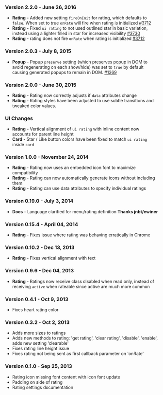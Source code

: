 ### Version 2.2.0 - June 26, 2016

- **Rating** - Added new setting `fireOnInit` for rating, which defaults to `false`. When set to true `onRate` will fire when rating is initialized [#3712](https://github.com/Semantic-Org/Semantic-UI/issues/3712)
- **Rating** - Fixed `ui rating` to not used outlined star in basic variation, instead using a lighter filled in star for increased visibility [#3730](https://github.com/Semantic-Org/Semantic-UI/issues/3730)
- **Rating** - rating does not fire `onRate` when rating is initialized [#3712](https://github.com/Semantic-Org/Semantic-UI/issues/3712)

### Version 2.0.3 - July 8, 2015

- **Popup** - Popup `preserve` setting (which preserves popup in DOM to avoid regenerating on each show/hide) was set to `true` by default causing generated popups to remain in DOM. [#1369](https://github.com/Semantic-Org/Semantic-UI/issues/1369)

### Version 2.0.0 - June 30, 2015

- **Rating** - Rating now correctly adjusts if `data` attributes change
- **Rating** - Rating styles have been adjusted to use subtle transitions and tweaked color values.

### UI Changes

- **Rating** - Vertical alignment of `ui rating` with inline content now accounts for parent line height
- **Card** - Star / Like button colors have been fixed to match `ui rating` inside `card`

### Version 1.0.0 - November 24, 2014

- **Rating** - Rating now uses an embedded icon font to maximize compatibility
- **Rating** - Rating can now automatically generate icons without including them
- **Rating** - Rating can use data attributes to specify individual ratings

### Version 0.19.0 - July 3, 2014

- **Docs** - Language clarified for menu/rating definition **Thanks jnbt/ewiner**

### Version 0.15.4 - April 04, 2014

- **Rating** - Fixes issue where rating was behaving erratically in Chrome

### Version 0.10.2 - Dec 13, 2013

- **Rating** - Fixes vertical alignment with text

### Version 0.9.6 - Dec 04, 2013

- **Rating** - Ratings now receive class disabled when read only, instead of receiving ``active`` when rateable since active are much more common

### Version 0.4.1 - Oct 9, 2013

- Fixes heart rating color

### Version 0.3.2 - Oct 2, 2013

- Adds more sizes to ratings
- Adds new methods to rating: 'get rating', 'clear rating', 'disable', 'enable', adds new setting 'clearable'
- Fixes rating line height issue
- Fixes rating not being sent as first callback parameter on 'onRate'

### Version 0.1.0 - Sep 25, 2013

-  Rating icon missing font content with icon font update
- Padding on side of rating
- Rating settings documentation